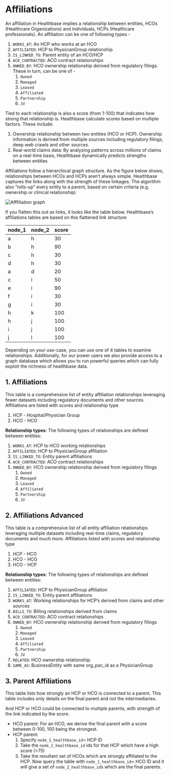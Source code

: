 # Affiliations

An affiliation in Healthbase implies a relationship between entities, HCOs \(Healthcare Organizations\) and individuals, HCPs \(Healthcare professionals\). An affiliation can be one of following types -

1. `WORKS_AT`: An HCP who works at an HCO
2. `AFFILIATED`: HCP to PhysicianGroup relationship
3. `IS_LINKED_TO`: Parent entity of an HCO/HCP
4. `ACO_CONTRACTED`: ACO contract relationships
5. `OWNED_BY`: HCO ownership relationship derived from regulatory filings. These in turn, can be one of -  
   1. `Owned`
   2. `Managed`
   3. `Leased`
   4. `Affiliated`
   5. `Partnership`
   6. `JV`

Tied to each relationship is also a score \(from 1-100\) that indicates how strong that relationship is. Healthbase calculate scores based on multiple factors. These include:

1. Ownership relationship between two entities \(HCO or HCP\). Ownership information is derived from multiple sources including regulatory filings, deep web crawls and other sources.
2. Real-world claims data: By analyzing patterns across millions of claims on a real-time basis, Healthbase dynamically predicts strengths between entities

Affiliations follow a hierarchical graph structure. As the figure below shows, relationships between HCOs and HCPs aren’t always simple. Healthbase captures the links along with the strength of these linkages. The algorithm also “rolls-up” every entity to a parent, based on certain criteria \(e.g. ownership or clinical relationship\)

![Afffiliation graph](https://raw.githubusercontent.com/CompileInc/healthbase-knowledge-base/master/docs/images/affiliation_graph.png)

If you flatten this out as links, it looks like the table below. Healthbase’s affiliations tables are based on this flattened link structure

| node\_1 | node\_2 | score |
| :--- | :--- | :--- |
| a | h | 30 |
| b | h | 90 |
| c | h | 30 |
| d | h | 30 |
| a | d | 20 |
| c | i | 50 |
| e | i | 90 |
| f | i | 30 |
| g | i | 30 |
| h | k | 100 |
| h | j | 100 |
| i | j | 100 |
| j | l | 100 |

Depending on your use-case, you can use one of 4 tables to examine relationships. Additionally, for our power users we also provide access to a graph database which allows you to run powerful queries which can fully exploit the richness of healthbase data.

## 1. Affiliations

This table is a comprehensive list of entity affiliation relationships leveraging fewer datasets including regulatory documents and other sources. Affiliations are listed with scores and relationship type

1. HCP - Hospital/Physician Group
2. HCO - HCO

**Relationship types**: The following types of relationships are defined between entities:

1. `WORKS_AT`: HCP to HCO working relationships  
2. `AFFILIATED`:  HCP to PhysicianGroup affiliation  
3. `IS_LINKED_TO`: Entity parent affiliations  
4. `ACO_CONTRACTED`: ACO contract relationships  
5. `OWNED_BY`: HCO ownership relationship derived from regulatory filings  
   1. `Owned`
   2. `Managed`
   3. `Leased`
   4. `Affiliated`
   5. `Partnership`
   6. `JV`

## 2. Affiliations Advanced

This table is a comprehensive list of all entity affiliation relationships leveraging multiple datasets including real-time claims, regulatory documents and much more. Affiliations listed with scores and relationship type

1. HCP - HCO
2. HCO - HCO
3. HCO - HCP

**Relationship types**: The following types of relationships are defined between entities:

1. `AFFILIATED`:  HCP to PhysicianGroup affiliation
2. `IS_LINKED_TO`: Entity parent affiliations
3. `WORKS_AT`:  Working relationships for HCP’s derived from claims and other sources
4. `BILLS_TO`: Billing relationships derived from claims
5. `ACO_CONTRACTED`: ACO contract relationships
6. `OWNED_BY`: HCO ownership relationship derived from regulatory filings
   1. `Owned`
   2. `Managed`
   3. `Leased`
   4. `Affiliated`
   5. `Partnership`
   6. `JV`
7. `RELATED`:  HCO ownership relationship.
8. `SAME_AS`: BusinessEntity with same org\_pac\_id as a PhysicianGroup

## 3. Parent Affiliations

This table lists how strongly an HCP or HCO is connected to a parent. This table includes only details on the final parent and not the intermediaries.

And HCP or HCO could be connected to multiple parents, with strength of the link indicated by the score.

* HCO parent:  For an HCO, we derive the final parent with a score between 0-100, 100 being the strongest.
* HCP parent:
  1. Specify  `node_1_healthbase_id`= HCP ID
  2. Take the `node_2_healthbase_id` ids for that HCP which have a high score \(&gt;75\)
  3. Take the resultant set of HCOs which are strongly affiliated to the HCP. Now query the table with `node_1_healthbase_id`= HCO ID and it will give a set of `node_2_healthbase_id`s which are the final parents.

